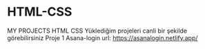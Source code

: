 # HTML-CSS
MY PROJECTS HTML CSS
Yüklediğim projeleri canli bir şekilde görebilirsiniz
Proje 1 Asana-login url: https://asanalogin.netlify.app/
